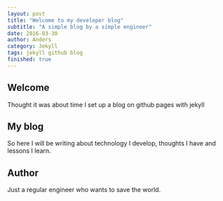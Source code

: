 ```yaml
---
layout: post
title: "Welcome to my developer blog"
subtitle: "A simple blog by a simple engineer"
date: 2016-03-30
author: Anders
category: Jekyll
tags: jekyll github blog
finished: true
---
```


## Welcome

Thought it was about time I set up a blog on github pages with jekyll

## My blog

So here I will be writing about technology I develop, thoughts I have and lessons I learn.

## Author

Just a regular engineer who wants to save the world.
